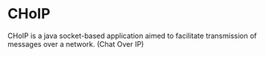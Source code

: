 # CHoIP
CHoIP is a java socket-based application aimed to facilitate transmission of messages over a network. (Chat Over IP) 
